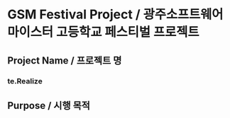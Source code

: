 # GSM Festival Project / 광주소프트웨어마이스터 고등학교 페스티벌 프로젝트
## Project Name / 프로젝트 명
### te.Realize
## Purpose / 시행 목적
### 

